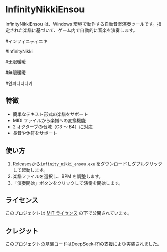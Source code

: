 # InfinityNikkiEnsou

InfinityNikkiEnsou は、Windows 環境で動作する自動音楽演奏ツールです。指定された楽譜に基づいて、ゲーム内で自動的に音楽を演奏します。

#インフィニティニキ

#InfinityNikki

#无限暖暖

#無限暖暖

#인피니티니키

## 特徴
- 簡単なテキスト形式の楽譜をサポート
- MIDI ファイルから楽譜への変換機能
- 2 オクターブの音域（C3 ～ B4）に対応
- 長音や休符をサポート

## 使い方
1. Releasesから`infinity_nikki_ensou.exe` をダウンロードしダブルクリックして起動します。
2. 楽譜ファイルを選択し、BPM を調整します。
3. 「演奏開始」ボタンをクリックして演奏を開始します。

## ライセンス
このプロジェクトは [MIT ライセンス](LICENSE) の下で公開されています。

## クレジット
このプロジェクトの基盤コードはDeepSeek-R1の支援により実装されました。
